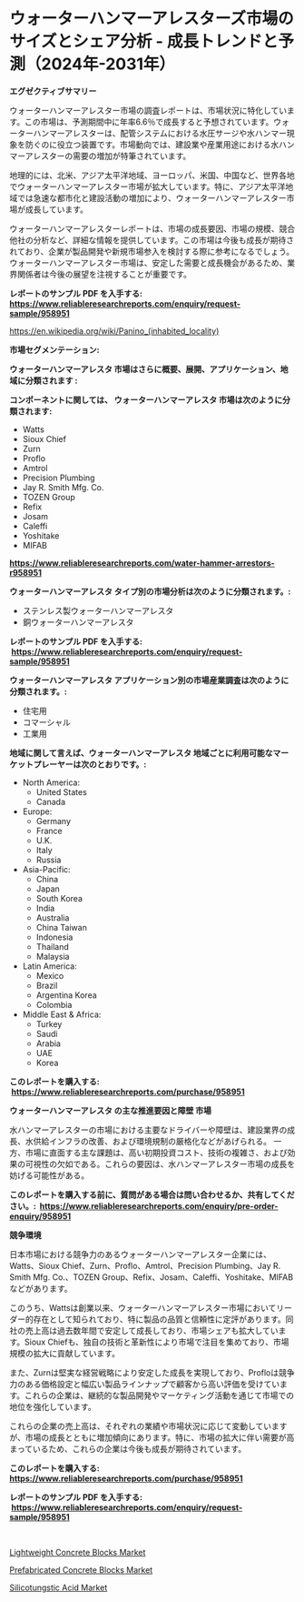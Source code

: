 <p><h1>ウォーターハンマーアレスターズ市場のサイズとシェア分析 - 成長トレンドと予測（2024年-2031年）</h1></p><p><strong>エグゼクティブサマリー</strong></p>
<p><p>ウォーターハンマーアレスター市場の調査レポートは、市場状況に特化しています。この市場は、予測期間中に年率6.6％で成長すると予想されています。ウォーターハンマーアレスターは、配管システムにおける水圧サージや水ハンマー現象を防ぐのに役立つ装置です。市場動向では、建設業や産業用途における水ハンマーアレスターの需要の増加が特筆されています。</p><p>地理的には、北米、アジア太平洋地域、ヨーロッパ、米国、中国など、世界各地でウォーターハンマーアレスター市場が拡大しています。特に、アジア太平洋地域では急速な都市化と建設活動の増加により、ウォーターハンマーアレスター市場が成長しています。</p><p>ウォーターハンマーアレスターレポートは、市場の成長要因、市場の規模、競合他社の分析など、詳細な情報を提供しています。この市場は今後も成長が期待されており、企業が製品開発や新規市場参入を検討する際に参考になるでしょう。ウォーターハンマーアレスター市場は、安定した需要と成長機会があるため、業界関係者は今後の展望を注視することが重要です。</p></p>
<p><strong>レポートのサンプル PDF を入手する: <a href="https://www.reliableresearchreports.com/enquiry/request-sample/958951">https://www.reliableresearchreports.com/enquiry/request-sample/958951</a></strong></p>
<p><a href="https://en.wikipedia.org/wiki/Panino_(inhabited_locality)">https://en.wikipedia.org/wiki/Panino_(inhabited_locality)</a></p>
<p><strong>市場セグメンテーション:</strong></p>
<p><strong> ウォーターハンマーアレスタ 市場はさらに概要、展開、アプリケーション、地域に分類されます :</strong></p>
<p><strong>コンポーネントに関しては、 ウォーターハンマーアレスタ 市場は次のように分類されます: &nbsp;</strong></p>
<p><ul><li>Watts</li><li>Sioux Chief</li><li>Zurn</li><li>Proflo</li><li>Amtrol</li><li>Precision Plumbing</li><li>Jay R. Smith Mfg. Co.</li><li>TOZEN Group</li><li>Refix</li><li>Josam</li><li>Caleffi</li><li>Yoshitake</li><li>MIFAB</li></ul></p>
<p><strong><a href="https://www.reliableresearchreports.com/water-hammer-arrestors-r958951">https://www.reliableresearchreports.com/water-hammer-arrestors-r958951</a></strong></p>
<p><strong> ウォーターハンマーアレスタ タイプ別の市場分析は次のように分類されます。:</strong></p>
<p><ul><li>ステンレス製ウォーターハンマーアレスタ</li><li>銅ウォーターハンマーアレスタ</li></ul></p>
<p><strong>レポートのサンプル PDF を入手する: &nbsp;<a href="https://www.reliableresearchreports.com/enquiry/request-sample/958951">https://www.reliableresearchreports.com/enquiry/request-sample/958951</a></strong></p>
<p><strong> ウォーターハンマーアレスタ アプリケーション別の市場産業調査は次のように分類されます。:</strong></p>
<p><ul><li>住宅用</li><li>コマーシャル</li><li>工業用</li></ul></p>
<p><strong>地域に関して言えば、ウォーターハンマーアレスタ 地域ごとに利用可能なマーケットプレーヤーは次のとおりです。:</strong></p>
<p><ul>
    <li>
        North America:
        <ul>
            <li>United States</li>
            <li>Canada</li>
        </ul>
    </li>
    <li>
        Europe:
        <ul>
            <li>Germany</li>
            <li>France</li>
            <li>U.K.</li>
            <li>Italy</li>
            <li>Russia</li>
        </ul>
    </li>
    <li>
        Asia-Pacific:
        <ul>
            <li>China</li>
            <li>Japan</li>
            <li>South Korea</li>
            <li>India</li>
            <li>Australia</li>
            <li>China Taiwan</li>
            <li>Indonesia</li>
            <li>Thailand</li>
            <li>Malaysia</li>
        </ul>
    </li>
    <li>
        Latin America:
        <ul>
            <li>Mexico</li>
            <li>Brazil</li>
            <li>Argentina Korea</li>
            <li>Colombia</li>
        </ul>
    </li>
    <li>
        Middle East & Africa:
        <ul>
            <li>Turkey</li>
            <li>Saudi</li>
            <li>Arabia</li>
            <li>UAE</li>
            <li>Korea</li>
        </ul>
    </li>
    </ul></p>
<p><strong>このレポートを購入する: &nbsp;<a href="https://www.reliableresearchreports.com/purchase/958951">https://www.reliableresearchreports.com/purchase/958951</a></strong></p>
<p><strong>ウォーターハンマーアレスタ の主な推進要因と障壁 市場</strong></p>
<p><p>水ハンマーアレスターの市場における主要なドライバーや障壁は、建設業界の成長、水供給インフラの改善、および環境規制の厳格化などがあげられる。 一方、市場に直面する主な課題は、高い初期投資コスト、技術の複雑さ、および効果の可視性の欠如である。これらの要因は、水ハンマーアレスター市場の成長を妨げる可能性がある。</p></p>
<p><strong>このレポートを購入する前に、質問がある場合は問い合わせるか、共有してください。:&nbsp; <a href="https://www.reliableresearchreports.com/enquiry/pre-order-enquiry/958951">https://www.reliableresearchreports.com/enquiry/pre-order-enquiry/958951</a></strong></p>
<p><strong>競争環境</strong></p>
<p><p>日本市場における競争力のあるウォーターハンマーアレスター企業には、Watts、Sioux Chief、Zurn、Proflo、Amtrol、Precision Plumbing、Jay R. Smith Mfg. Co.、TOZEN Group、Refix、Josam、Caleffi、Yoshitake、MIFABなどがあります。</p><p>このうち、Wattsは創業以来、ウォーターハンマーアレスター市場においてリーダー的存在として知られており、特に製品の品質と信頼性に定評があります。同社の売上高は過去数年間で安定して成長しており、市場シェアも拡大しています。Sioux Chiefも、独自の技術と革新性により市場で注目を集めており、市場規模の拡大に貢献しています。</p><p>また、Zurnは堅実な経営戦略により安定した成長を実現しており、Profloは競争力のある価格設定と幅広い製品ラインナップで顧客から高い評価を受けています。これらの企業は、継続的な製品開発やマーケティング活動を通じて市場での地位を強化しています。</p><p>これらの企業の売上高は、それぞれの業績や市場状況に応じて変動していますが、市場の成長とともに増加傾向にあります。特に、市場の拡大に伴い需要が高まっているため、これらの企業は今後も成長が期待されています。</p></p>
<p><strong>このレポートを購入する: &nbsp; <a href="https://www.reliableresearchreports.com/purchase/958951">https://www.reliableresearchreports.com/purchase/958951</a></strong></p>
<p><strong>レポートのサンプル PDF を入手する: &nbsp;<a href="https://www.reliableresearchreports.com/enquiry/request-sample/958951">https://www.reliableresearchreports.com/enquiry/request-sample/958951</a></strong><strong></strong></p>
<p>&nbsp;</p>
<p><p><a href="https://github.com/avakerr6577/Market-Research-Report-List-1/blob/main/lightweight-concrete-blocks-market.md">Lightweight Concrete Blocks Market</a></p><p><a href="https://github.com/courtnhaw34343/Market-Research-Report-List-1/blob/main/prefabricated-concrete-blocks-market.md">Prefabricated Concrete Blocks Market</a></p><p><a href="https://github.com/jackCarlson644/Market-Research-Report-List-1/blob/main/silicotungstic-acid-market.md">Silicotungstic Acid Market</a></p></p>